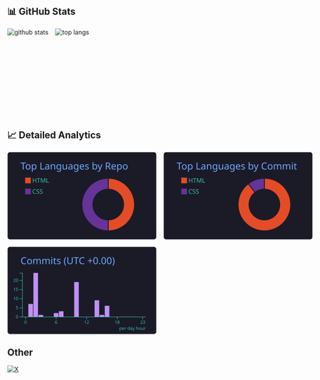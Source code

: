 ## 📊 GitHub Stats

<div style="display: flex; column-gap: 16px;">
  <img alt="github stats" height="200" src="https://github-readme-stats.vercel.app/api?username=KazuakiKuji&show_icons=true&count_private=true&theme=tokyonight&hide_border=true&include_all_commits=true" />
  <img alt="top langs" height="200" src="https://github-readme-stats.vercel.app/api/top-langs/?username=KazuakiKuji&layout=compact&theme=tokyonight&hide_border=true&count_private=true" />
</div>

## 📈 Detailed Analytics

<div style="display: flex; column-gap: 16px; margin-top: 16px;">
  <img alt="repos per language" height="200" src="profile-summary-card-output/tokyonight/1-repos-per-language.svg" />
  <img alt="most commit language" height="200" src="profile-summary-card-output/tokyonight/2-most-commit-language.svg" />
</div>

<div style="display: flex; column-gap: 16px; margin-top: 16px;">
  <img alt="productive time" height="200" src="profile-summary-card-output/tokyonight/4-productive-time.svg" />
</div>

## Other

<p align="left">
  <a href="https://twitter.com/Cookie_Kazu24">
    <img src="https://img.shields.io/badge/X-000000?style=for-the-badge&logo=x&logoColor=white" alt="X" />
  </a>
</p>
